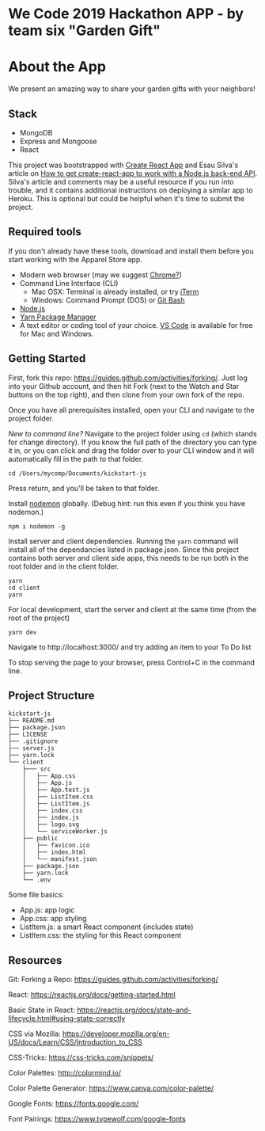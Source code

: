 # We Code 2019 Hackathon APP - by team six "Garden Gift"

# About the App
We present an amazing way to share your garden gifts with your neighbors!

## Stack
* MongoDB
* Express and Mongoose
* React

This project was bootstrapped with [Create React App](https://github.com/facebook/create-react-app) and Esau Silva's article on [How to get create-react-app to work with a Node.js back-end API](https://medium.freecodecamp.org/how-to-make-create-react-app-work-with-a-node-backend-api-7c5c48acb1b0). Silva's article and comments may be a useful resource if you run into trouble, and it contains additional instructions on deploying a similar app to Heroku. This is optional but could be helpful when it's time to submit the project.

## Required tools

If you don't already have these tools, download and install them before you start working with the Apparel Store app.

- Modern web browser (may we suggest [Chrome?](https://www.google.com/chrome/browser))
- Command Line Interface (CLI)
  - Mac OSX: Terminal is already installed, or try [iTerm](https://www.iterm2.com/)
  - Windows: Command Prompt (DOS) or [Git Bash](https://gitforwindows.org/)
- [Node.js](https://nodejs.org/download/)
- [Yarn Package Manager](https://yarnpkg.com/lang/en/docs/install/)
- A text editor or coding tool of your choice. [VS Code](https://code.visualstudio.com/) is available for free for Mac and Windows.

## Getting Started

First, fork this repo: https://guides.github.com/activities/forking/. Just log into your Github account, and then hit Fork (next to the Watch and Star buttons on the top right), and then clone from your own fork of the repo.

Once you have all prerequisites installed, open your CLI and navigate to the project folder.

_New to command line?_ Navigate to the project folder using `cd` (which stands for change directory). If you know the full path of the directory you can type it in, or you can click and drag the folder over to your CLI window and it will automatically fill in the path to that folder.

```
cd /Users/mycomp/Documents/kickstart-js
```

Press return, and you'll be taken to that folder.

Install [nodemon](https://github.com/remy/nodemon) globally. (Debug hint: run this even if you think you have nodemon.)

```
npm i nodemon -g
```

Install server and client dependencies. Running the `yarn` command will install all of the dependancies listed in package.json. Since this project contains both server and client side apps, this needs to be run both in the root folder and in the client folder.

```
yarn
cd client
yarn
```

For local development, start the server and client at the same time (from the root of the project)

```
yarn dev
```

Navigate to http://localhost:3000/ and try adding an item to your To Do list

To stop serving the page to your browser, press Control+C in the command line.

## Project Structure

```
kickstart-js
├── README.md
├── package.json
├── LICENSE
├── .gitignore
├── server.js
├── yarn.lock
└── client
    ├─── src
    │   ├── App.css
    │   ├── App.js
    │   ├── App.test.js
    |   ├── ListItem.css
    │   ├── ListItem.js
    │   ├── index.css
    │   ├── index.js
    │   ├── logo.svg
    │   └── serviceWorker.js
    ├── public
    │   ├── favicon.ico
    │   ├── index.html
    │   └── manifest.json
    ├── package.json
    ├── yarn.lock
    └── .env
```

Some file basics:

- App.js: app logic
- App.css: app styling
- ListItem.js: a smart React component (includes state)
- ListItem.css: the styling for this React component

## Resources

Git: Forking a Repo: https://guides.github.com/activities/forking/

React: https://reactjs.org/docs/getting-started.html

Basic State in React: https://reactjs.org/docs/state-and-lifecycle.html#using-state-correctly

CSS via Mozilla: https://developer.mozilla.org/en-US/docs/Learn/CSS/Introduction_to_CSS

CSS-Tricks: https://css-tricks.com/snippets/

Color Palettes: http://colormind.io/

Color Palette Generator: https://www.canva.com/color-palette/

Google Fonts: https://fonts.google.com/

Font Pairings: https://www.typewolf.com/google-fonts
